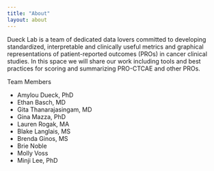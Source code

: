 ```yaml
---
title: "About"
layout: about
---
```


Dueck Lab is a team of dedicated data lovers committed to developing standardized, interpretable and clinically useful metrics and graphical representations of patient-reported outcomes (PROs) in cancer clinical studies. In this space we will share our work including tools and best practices for scoring and summarizing PRO-CTCAE and other PROs.

Team Members

- Amylou Dueck, PhD
- Ethan Basch, MD
- Gita Thanarajasingam, MD
- Gina Mazza, PhD
- Lauren Rogak, MA
- Blake Langlais, MS
- Brenda Ginos, MS
- Brie Noble
- Molly Voss
- Minji Lee, PhD


